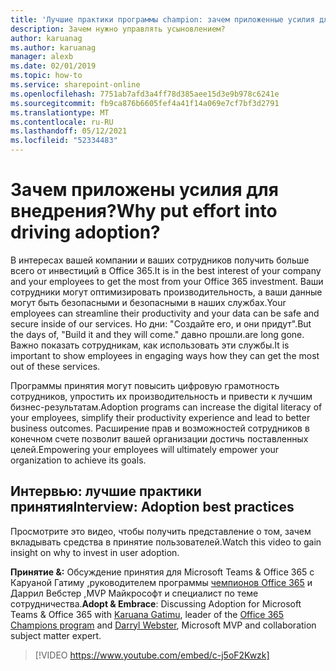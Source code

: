 ```yaml
---
title: 'Лучшие практики программы champion: зачем приложенные усилия для внедрения'
description: Зачем нужно управлять усыновлением?
author: karuanag
ms.author: karuanag
manager: alexb
ms.date: 02/01/2019
ms.topic: how-to
ms.service: sharepoint-online
ms.openlocfilehash: 7751ab7afd3a4ff78d385aee15d3e9b978c6241e
ms.sourcegitcommit: fb9ca876b6605fef4a41f14a069e7cf7bf3d2791
ms.translationtype: MT
ms.contentlocale: ru-RU
ms.lasthandoff: 05/12/2021
ms.locfileid: "52334483"
---
```

# <a name="why-put-effort-into-driving-adoption"></a><span data-ttu-id="21add-103">Зачем приложены усилия для внедрения?</span><span class="sxs-lookup"><span data-stu-id="21add-103">Why put effort into driving adoption?</span></span>  

<span data-ttu-id="21add-104">В интересах вашей компании и ваших сотрудников получить больше всего от инвестиций в Office 365.</span><span class="sxs-lookup"><span data-stu-id="21add-104">It is in the best interest of your company and your employees to get the most from your Office 365 investment.</span></span>  <span data-ttu-id="21add-105">Ваши сотрудники могут оптимизировать производительность, а ваши данные могут быть безопасными и безопасными в наших службах.</span><span class="sxs-lookup"><span data-stu-id="21add-105">Your employees can streamline their productivity and your data can be safe and secure inside of our services.</span></span>  <span data-ttu-id="21add-106">Но дни: "Создайте его, и они придут".</span><span class="sxs-lookup"><span data-stu-id="21add-106">But the days of, "Build it and they will come."</span></span> <span data-ttu-id="21add-107">давно прошли.</span><span class="sxs-lookup"><span data-stu-id="21add-107">are long gone.</span></span>  <span data-ttu-id="21add-108">Важно показать сотрудникам, как использовать эти службы.</span><span class="sxs-lookup"><span data-stu-id="21add-108">It is important to show employees in engaging ways how they can get the most out of these services.</span></span>

<span data-ttu-id="21add-109">Программы принятия могут повысить цифровую грамотность сотрудников, упростить их производительность и привести к лучшим бизнес-результатам.</span><span class="sxs-lookup"><span data-stu-id="21add-109">Adoption programs can increase the digital literacy of your employees, simplify their productivity experience and lead to better business outcomes.</span></span> <span data-ttu-id="21add-110">Расширение прав и возможностей сотрудников в конечном счете позволит вашей организации достичь поставленных целей.</span><span class="sxs-lookup"><span data-stu-id="21add-110">Empowering your employees will ultimately empower your organization to achieve its goals.</span></span> 

## <a name="interview-adoption-best-practices"></a><span data-ttu-id="21add-111">Интервью: лучшие практики принятия</span><span class="sxs-lookup"><span data-stu-id="21add-111">Interview: Adoption best practices</span></span>

<span data-ttu-id="21add-112">Просмотрите это видео, чтобы получить представление о том, зачем вкладывать средства в принятие пользователей.</span><span class="sxs-lookup"><span data-stu-id="21add-112">Watch this video to gain insight on why to invest in user adoption.</span></span>  

<span data-ttu-id="21add-113">**Принятие &:** Обсуждение принятия для Microsoft Teams & Office 365 с Каруаной Гатиму [,](https://linkedin.com/in/karuanagatimu)руководителем программы [чемпионов Office 365](https://aka.ms/O365Champions) и Даррил Вебстер [,](https://webster.net.nz/)MVP Майкрософт и специалист по теме сотрудничества.</span><span class="sxs-lookup"><span data-stu-id="21add-113">**Adopt & Embrace**: Discussing Adoption for Microsoft Teams & Office 365 with [Karuana Gatimu](https://linkedin.com/in/karuanagatimu), leader of the [Office 365 Champions program](https://aka.ms/O365Champions) and [Darryl Webster](https://webster.net.nz/), Microsoft MVP and collaboration subject matter expert.</span></span> 

> [!VIDEO https://www.youtube.com/embed/c-j5oF2Kwzk]

